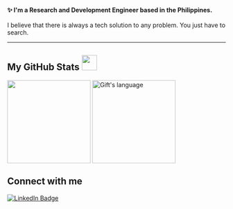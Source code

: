 <strong>✨ I'm a Research and Development Engineer based in the Philippines. </strong>
<br><br>
I believe that there is always a tech solution to any problem. You just have to search.
<br>

---
 ##  My GitHub Stats <img src = "https://i.pinimg.com/originals/65/c4/f4/65c4f452571be1261e9c623f7da488ac.gif" width = 35px> 
 
 <div>
   <img align="center" src="https://github-readme-streak-stats.herokuapp.com/?user=ruzellramirez" height="192px" />
  <img align="center" src="https://github-readme-stats.vercel.app/api/top-langs?username=ruzellramirez&langs_count=10&show_icons=true&locale=en&layout=compact&theme=light" alt="Gift's language" height="192px"  />
</div>

<h2>Connect with me </h3>
    <p>
        <a href="https://linkedin.com/in/ruzramirez"><img src="https://img.shields.io/badge/-Ruzell%20Ramirez%20-blue?style=plastic&amp;labelColor=blue&amp;logo=LinkedIn&amp;link=https://linkedin.com/in/ruzellramirez" alt="LinkedIn Badge"></a> 

